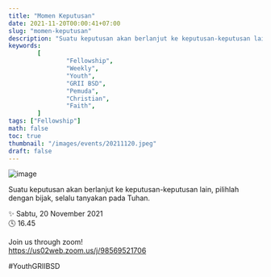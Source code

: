 ```yaml
---
title: "Momen Keputusan"
date: 2021-11-20T00:00:41+07:00
slug: "momen-keputusan"
description: "Suatu keputusan akan berlanjut ke keputusan-keputusan lain, pilihlah dengan bijak, selalu tanyakan pada Tuhan."
keywords:
        [
                "Fellowship",
                "Weekly",
                "Youth",
                "GRII BSD",
                "Pemuda",
                "Christian",
                "Faith",
        ]
tags: ["Fellowship"]
math: false
toc: true
thumbnail: "/images/events/20211120.jpeg"
draft: false
---
```


![image](/images/events/20211120.jpeg)

Suatu keputusan akan berlanjut ke keputusan-keputusan lain, pilihlah dengan bijak, selalu tanyakan pada Tuhan.

✨ Sabtu, 20 November 2021\
🕓 16.45

Join us through zoom!\
https://us02web.zoom.us/j/98569521706

#YouthGRIIBSD
